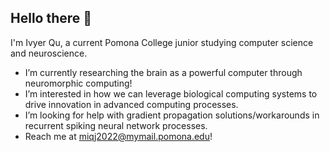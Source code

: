 ## Hello there 👋
I'm Ivyer Qu, a current Pomona College junior studying computer science and neuroscience. 
-  I’m currently researching the brain as a powerful computer through neuromorphic computing!
-  I’m interested in how we can leverage biological computing systems to drive innovation in advanced computing processes.
-  I’m looking for help with gradient propagation solutions/workarounds in recurrent spiking neural network processes. 
-  Reach me at miqj2022@mymail.pomona.edu! 

